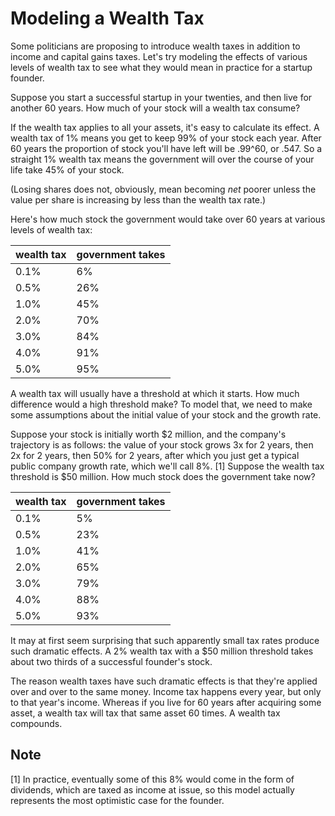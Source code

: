 # Modeling a Wealth Tax

Some politicians are proposing to introduce wealth taxes in addition to income and capital gains taxes. Let's try modeling the effects of various levels of wealth tax to see what they would mean in practice for a startup founder.

Suppose you start a successful startup in your twenties, and then live for another 60 years. How much of your stock will a wealth tax consume?

If the wealth tax applies to all your assets, it's easy to calculate its effect. A wealth tax of 1% means you get to keep 99% of your stock each year. After 60 years the proportion of stock you'll have left will be .99^60, or .547. So a straight 1% wealth tax means the government will over the course of your life take 45% of your stock.

(Losing shares does not, obviously, mean becoming *net* poorer unless the value per share is increasing by less than the wealth tax rate.)

Here's how much stock the government would take over 60 years at various levels of wealth tax:

| wealth tax | government takes |
| --- | --- |
| 0.1% | 6% |
| 0.5% | 26% |
| 1.0% | 45% |
| 2.0% | 70% |
| 3.0% | 84% |
| 4.0% | 91% |
| 5.0% | 95% |

A wealth tax will usually have a threshold at which it starts. How much difference would a high threshold make? To model that, we need to make some assumptions about the initial value of your stock and the growth rate.

Suppose your stock is initially worth $2 million, and the company's trajectory is as follows: the value of your stock grows 3x for 2 years, then 2x for 2 years, then 50% for 2 years, after which you just get a typical public company growth rate, which we'll call 8%. [1]
Suppose the wealth tax threshold is $50 million. How much stock does the government take now?

| wealth tax | government takes |
| --- | --- |
| 0.1% | 5% |
| 0.5% | 23% |
| 1.0% | 41% |
| 2.0% | 65% |
| 3.0% | 79% |
| 4.0% | 88% |
| 5.0% | 93% |

It may at first seem surprising that such apparently small tax rates produce such dramatic effects. A 2% wealth tax with a $50 million threshold takes about two thirds of a successful founder's stock.

The reason wealth taxes have such dramatic effects is that they're applied over and over to the same money. Income tax happens every year, but only to that year's income. Whereas if you live for 60 years after acquiring some asset, a wealth tax will tax that same asset 60 times. A wealth tax compounds.

## Note

[1] In practice, eventually some of this 8% would come in the form of dividends, which are taxed as income at issue, so this model actually represents the most optimistic case for the founder.